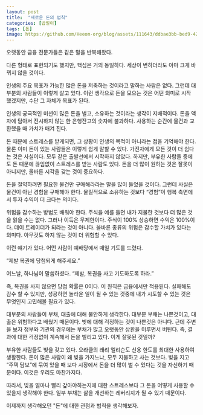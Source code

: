 ```yaml
---
layout: post
title:  "새로운 돈의 법칙"
categories: [밥벌이]
tags: [돈]
image: https://github.com/Heeom-org/blog/assets/111643/ddbae3bb-bed9-42b8-b05e-08c4ca0adb80
---
```


오랫동안 금융 전문가들은 같은 말을 반복해왔다.

다른 형태로 표현되기도 했지만, 핵심은 거의 동일하다. 세상이 변하더라도 아마 크게 바뀌지 않을 것이다.

인생의 주요 목표가 가능한 많은 돈을 저축하는 것이라고 말하는 사람은 없다. 그런데 대부분의 사람들이 이렇게 살고 있다. 이런 생각으로 돈을 모으는 것은 어떤 의미로 시작 했겠지만, 수단 그 자체가 목표가 된다.

인생의 궁극적인 미션이 많은 돈을 벌고, 소유하는 것이라는 생각이 지배적이다. 돈을 액자에 담아서 전시하지 않는 한 은행잔고의 숫자에 불과하다. 사용하는 순간에 물건과 교환했을 때 가치가 매겨 진다.

돈 때문에 스트레스를 받게되면, 그 상황이 인생의 목적이 아니라는 점을 기억해야 한다. 물론 이미 돈이 있는 사람들은 이렇게 쉽게 말할 수 있다. 가진자에게 모든 것이 더 쉽다는 것은 사실이다. 모두 같은 출발선에서 시작하지 않았다. 하지만, 부유한 사람들 중에도 돈 때문에 끊임없이 스트레스를 받는 사람도 있다. 돈을 더 많이 원하는 것은 잘못이 아니지만, 올바른 시각을 갖는 것이 중요하다.

돈을 절약하려면 필요한 물건만 구매해라라는 말을 많이 들었을 것이다. 그런데 사실은 물건이 아닌 경험을 구매해야 한다. 물질적으로 소유하는 것보다 “경험”이 행복 측면에서 투자 수익이 더 크다는 의미다.

위험을 감수하는 방법도 배워야 한다. 주식을 예를 들면 내가 지불한 것보다 더 많은 것을 잃을 수는 없다. 그러나 이득은 무제한이다. 주식이 100% 상승하면 수익은 100%이다. 데이 트레이더가 되라는 것이 아니다. 올바른 종류의 위험은 감수할 가치가 있다는 의미다. 아무것도 하지 않는 것이 더 위험할 수 있다.

이런 얘기가 있다. 어떤 사람이 예배당에서 매일 기도를 드렸다.

“제발 복권에 당첨되게 해주세요.”

어느날, 하나님이 말씀하셨다. “제발, 복권을 사고 기도하도록 하라.”

즉, 복권을 사지 않으면 당첨 확률은 0이다. 이 원칙은 금융에서만 적용된다. 실패해도 감수 할 수 있지만, 성공하면 놀라운 일이 될 수 있는 것중에 내가 시도할 수 있는 것은 무엇인지 고민해볼 필요가 있다.

대부분의 사람들이 부채, 대출에 대해 불안하게 생각한다. 대부분 부채는 나쁜것이고, 대출은 위험하다고 배웠기 때문이다. 빚에 대해 걱정하는 것이 나쁜것은 아니다. 근데 주변을 보자 정부와 기관의 경우에는 부채가 많고 오랫동안 상환을 미루면서 버틴다. 즉, 결과에 대한 걱정없이 계속해서 돈을 빌리고 있다. 이게 잘못된 것일까?

부유한 사람들도 빚을 갖고 있다. 오라클의 래리 엘리슨도 신용 한도를 최대한 사용하여 생활한다. 돈이 많은 사람이 왜 빚을 가지느냐, 모두 지불하고 사는 것보다. 빚을 지고 “주택 담보”에 묶여 있을 때 보다 시장에서 돈을 더 많이 벌 수 있다는 것을 자신하기 때문이다. 이것은 우리도 마찬가지다.

따라서, 빚을 얼마나 빨리 갚아야하는지에 대한 스트레스보다 그 돈을 어떻게 사용할 수 있을지 생각해야 한다. 일부 부채는 삶을 개선하는 레버리지가 될 수 있기 때문이다.

이제까지 생각해오던 "돈"에 대한 관점과 법칙을 생각해보자.
